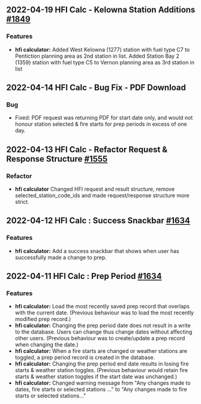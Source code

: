 ## 2022-04-19 HFI Calc - Kelowna Station Additions [#1849](https://github.com/bcgov/wps/issues/1849)

### Features

- **hfi calculator:** Added West Kelowna (1277) station with fuel type C7 to Pentiction planning area as 2nd station in list. Added Station Bay 2 (1359) station with fuel type C5 to Vernon planning area as 3rd station in list

## 2022-04-14 HFI Calc - Bug Fix - PDF Download

### Bug

- Fixed: PDF request was returning PDF for start date only, and would not honour station selected & fire starts for prep periods in excess of one day.

## 2022-04-13 HFI Calc - Refactor Request & Response Structure [#1555](https://github.com/bcgov/wps/issues/1555)

### Refactor

- **hfi calculator** Changed HFI request and result structure, remove selected_station_code_ids and made request/response structure more strict.

## 2022-04-12 HFI Calc : Success Snackbar [#1634](https://github.com/bcgov/wps/issues/1634)

### Features

- **hfi calculator:** Add a success snackbar that shows when user has successfully made a change to prep.

## 2022-04-11 HFI Calc : Prep Period [#1634](https://github.com/bcgov/wps/issues/1634)

### Features

- **hfi calculator:** Load the most recently saved prep record that overlaps with the current date. (Previous behaviour was to load the most recently modified prep record.)
- **hfi calculator:** Changing the prep period date does not result in a write to the database. Users can change thus change dates without affecting other users. (Previous behaviour was to create/update a prep record when changing the date.)
- **hfi calculator:** When a fire starts are changed or weather stations are toggled, a prep period record is created in the database.
- **hfi calculator:** Changing the prep period end date results in losing fire starts & weather station toggles. (Previous behaviour would retain fire starts & weather station toggles if the start date was unchanged.)
- **hfi calculator:** Changed warning message from "Any changes made to dates, fire starts or selected stations ..." to "Any changes made to fire starts or selected stations..."
